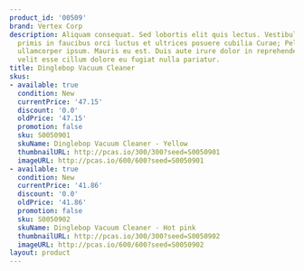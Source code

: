 ```yaml
---
product_id: '00509'
brand: Vertex Corp
description: Aliquam consequat. Sed lobortis elit quis lectus. Vestibulum ante ipsum
  primis in faucibus orci luctus et ultrices posuere cubilia Curae; Pellentesque feugiat
  ullamcorper ipsum. Mauris eu est. Duis aute irure dolor in reprehenderit in voluptate
  velit esse cillum dolore eu fugiat nulla pariatur.
title: Dinglebop Vacuum Cleaner
skus:
- available: true
  condition: New
  currentPrice: '47.15'
  discount: '0.0'
  oldPrice: '47.15'
  promotion: false
  sku: S0050901
  skuName: Dinglebop Vacuum Cleaner - Yellow
  thumbnailURL: http://pcas.io/300/300?seed=S0050901
  imageURL: http://pcas.io/600/600?seed=S0050901
- available: true
  condition: New
  currentPrice: '41.86'
  discount: '0.0'
  oldPrice: '41.86'
  promotion: false
  sku: S0050902
  skuName: Dinglebop Vacuum Cleaner - Hot pink
  thumbnailURL: http://pcas.io/300/300?seed=S0050902
  imageURL: http://pcas.io/600/600?seed=S0050902
layout: product
---
```


